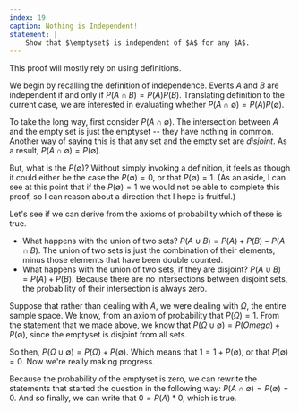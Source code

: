 ```yaml
---
index: 19
caption: Nothing is Independent!
statement: |
    Show that $\emptyset$ is independent of $A$ for any $A$.
---
```

This proof will mostly rely on using definitions.  

We begin by recalling the definition of independence. Events $A$ and $B$ are independent if and only if $P(A\cap B) = P(A)P(B)$. Translating definition to the current case, we are interested in evaluating whether $P(A \cap \emptyset) = P(A)P(\emptyset)$. 

To take the long way, first consider $P(A \cap \emptyset)$. The intersection between $A$ and the empty set is just the emptyset -- they have nothing in common. Another way of saying this is that any set and the empty set are *disjoint*.  As a result, $P(A \cap \emptyset) = P(\emptyset)$. 

But, what is the $P(\emptyset)$? Without simply invoking a definition, it feels as though it could either be the case the $P(\emptyset) = 0$, or that $P(\emptyset) = 1$. (As an aside, I can see at this point that if the $P(\emptyset) = 1$ we would not be able to complete this proof, so I can reason about a direction that I hope is fruitful.) 

Let's see if we can derive from the axioms of probability which of these is true. 

* What happens with the union of two sets? $P(A \cup B) = P(A) + P(B) - P(A\cap B)$. The union of two sets is just the combination of their elements, minus those elements that have been double counted. 
* What happens with the union of two sets, if they are disjoint? $P(A \cup B) = P(A) + P(B)$. Because there are no intersections between disjoint sets, the probability of their intersection is always zero. 

Suppose that rather than dealing with $A$, we were dealing with $\Omega$, the entire sample space. We know, from an axiom of probability that $P(\Omega) = 1$. From the statement that we made above, we know that $P(\Omega \cup \emptyset) = P(Omega) + P(\emptyset)$, since the emptyset is disjoint from all sets.  

So then, $P(\Omega \cup \emptyset) = P(\Omega) + P(\emptyset)$. Which means that $1 = 1  + P(\emptyset)$, or that $P(\emptyset) = 0$. Now we're really making progress. 

Because the probability of the emptyset is zero, we can rewrite the statements that started the question in the following way: $P(A \cap \emptyset) = P(\emptyset) = 0$. And so finally, we can write that $0 = P(A) * 0$, which is true. 
